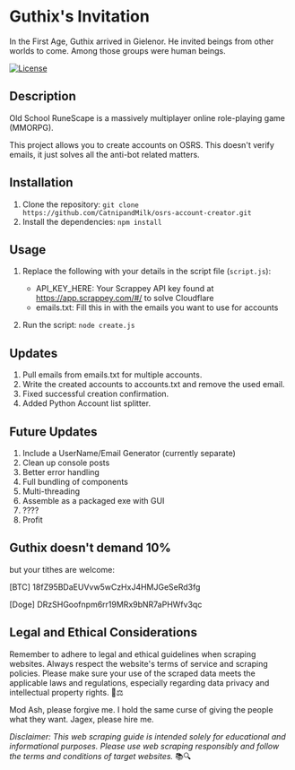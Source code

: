 # Guthix's Invitation

In the First Age, Guthix arrived in Gielenor. He invited beings from other worlds to come. Among those groups were human beings.

[![License](https://img.shields.io/badge/license-MIT-blue.svg)](LICENSE)

## Description

Old School RuneScape is a massively multiplayer online role-playing game (MMORPG).

This project allows you to create accounts on OSRS. This doesn't verify emails, it just solves all the anti-bot related matters.

## Installation

1. Clone the repository: `git clone https://github.com/CatnipandMilk/osrs-account-creator.git`
2. Install the dependencies: `npm install`

## Usage

1. Replace the following with your details in the script file (`script.js`):
   - API_KEY_HERE: Your Scrappey API key found at https://app.scrappey.com/#/ to solve Cloudflare
   - emails.txt: Fill this in with the emails you want to use for accounts

2. Run the script: `node create.js`



## Updates
1. Pull emails from emails.txt for multiple accounts.
2. Write the created accounts to accounts.txt and remove the used email.
3. Fixed successful creation confirmation.
4. Added Python Account list splitter.


## Future Updates
1. Include a UserName/Email Generator (currently separate)
2. Clean up console posts
3. Better error handling
4. Full bundling of components
5. Multi-threading
6. Assemble as a packaged exe with GUI
7. ????
8. Profit
   

## Guthix doesn't demand 10%
but your tithes are welcome: 

[BTC] 18fZ95BDaEUVvw5wCzHxJ4HMJGeSeRd3fg 

[Doge] DRzSHGoofnpm6rr19MRx9bNR7aPHWfv3qc


## Legal and Ethical Considerations

Remember to adhere to legal and ethical guidelines when scraping websites. Always respect the website's terms of service and scraping policies. Please make sure your use of the scraped data meets the applicable laws and regulations, especially regarding data privacy and intellectual property rights. 🚫⚖️

Mod Ash, please forgive me. I hold the same curse of giving the people what they want.
Jagex, please hire me.

*Disclaimer: This web scraping guide is intended solely for educational and informational purposes. Please use web scraping responsibly and follow the terms and conditions of target websites.* 📚🔍


